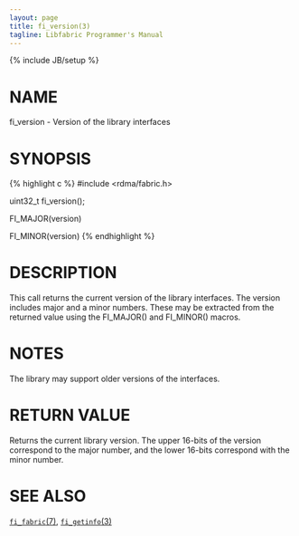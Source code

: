 ```yaml
---
layout: page
title: fi_version(3)
tagline: Libfabric Programmer's Manual
---
```

{% include JB/setup %}

# NAME

fi_version \- Version of the library interfaces

# SYNOPSIS

{% highlight c %}
#include <rdma/fabric.h>

uint32_t fi_version();

FI_MAJOR(version)

FI_MINOR(version)
{% endhighlight %}

# DESCRIPTION

This call returns the current version of the library interfaces.  The
version includes major and a minor numbers.  These may be extracted
from the returned value using the FI_MAJOR() and FI_MINOR() macros.

# NOTES

The library may support older versions of the interfaces.

# RETURN VALUE

Returns the current library version.  The upper 16-bits of the version
correspond to the major number, and the lower 16-bits correspond with
the minor number.

# SEE ALSO

[`fi_fabric`(7)](fi_fabric.7.html),
[`fi_getinfo`(3)](fi_getinfo.3.html)
